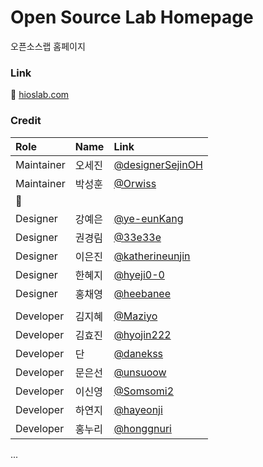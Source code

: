 #  Open Source Lab Homepage

오픈소스랩 홈페이지

### Link

🔗 [hioslab.com](https://hioslab.com)


### Credit

| Role  | Name  | Link  |
| :------| :-------| :----- |
| Maintainer | 오세진  |   [@designerSejinOH](https://github.com/designerSejinOH)    |
| Maintainer | 박성훈  |   [@Orwiss](https://github.com/Orwiss)    |
||
| Designer | 강예은  |   [@ye-eunKang](https://github.com/ye-eunKang)    |
| Designer | 권경림  |   [@33e33e](https://github.com/33e33e)    |
| Designer | 이은진  |   [@katherineunjin](https://github.com/katherineunjin)    |
| Designer | 한혜지  |   [@hyeji0-0](https://github.com/hyeji0-0)    |
| Designer | 홍채영  |   [@heebanee](https://github.com/heebanee)    |
| |
| Developer | 김지혜  |   [@Maziyo](https://github.com/Maziyo)    |
| Developer | 김효진  |   [@hyojin222](https://github.com/hyojin222)    |
| Developer | 단  | [@danekss](https://github.com/danekss)   |
| Developer | 문은선  |  [@unsuoow](https://github.com/unsuoow)    |
| Developer | 이신영  |  [@Somsomi2](https://github.com/Somsomi2)    |
| Developer | 하연지  |  [@hayeonji](https://github.com/hayeonji)    |
| Developer | 홍누리  |   [@honggnuri](https://github.com/honggnuri)    |



...
